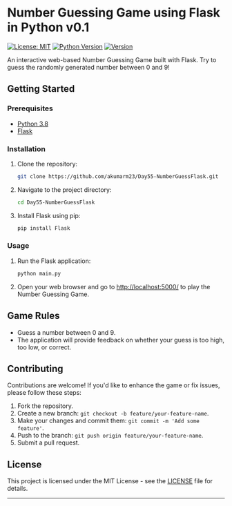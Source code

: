 # Number Guessing Game using Flask in Python v0.1

[![License: MIT](https://img.shields.io/badge/License-MIT-black.svg)](https://opensource.org/licenses/MIT)
[![Python Version](https://img.shields.io/badge/Python-3.8-lime.svg)](https://www.python.org/downloads/release/python-380/)
[![Version](https://img.shields.io/badge/Version-0.1-red.svg)](https://github.com/akumarm23/Day55-NumberGuessFlask/releases/tag/v0.1)

An interactive web-based Number Guessing Game built with Flask. Try to guess the randomly generated number between 0 and 9!

## Getting Started

### Prerequisites

- [Python 3.8](https://www.python.org/downloads/release/python-380/)
- [Flask](https://flask.palletsprojects.com/)

### Installation

1. Clone the repository:

    ```bash
    git clone https://github.com/akumarm23/Day55-NumberGuessFlask.git
    ```

2. Navigate to the project directory:

    ```bash
    cd Day55-NumberGuessFlask
    ```

3. Install Flask using pip:

    ```bash
    pip install Flask
    ```

### Usage

1. Run the Flask application:

    ```bash
    python main.py
    ```

2. Open your web browser and go to [http://localhost:5000/](http://localhost:5000/) to play the Number Guessing Game.

## Game Rules

- Guess a number between 0 and 9.
- The application will provide feedback on whether your guess is too high, too low, or correct.

## Contributing

Contributions are welcome! If you'd like to enhance the game or fix issues, please follow these steps:

1. Fork the repository.
2. Create a new branch: `git checkout -b feature/your-feature-name`.
3. Make your changes and commit them: `git commit -m 'Add some feature'`.
4. Push to the branch: `git push origin feature/your-feature-name`.
5. Submit a pull request.

## License

This project is licensed under the MIT License - see the [LICENSE](LICENSE) file for details.

---
